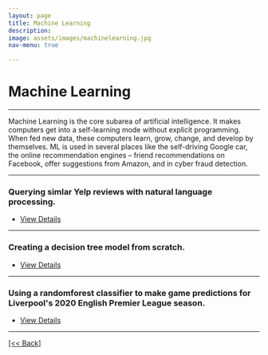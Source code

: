```yaml
---
layout: page
title: Machine Learning
description:
image: assets/images/machinelearning.jpg
nav-menu: true

---
```


# Machine Learning

---

Machine Learning is the core subarea of artificial intelligence. It makes computers get into a self-learning mode without explicit programming. When fed new data, these computers learn, grow, change, and develop by themselves.  ML is used in several places like the self-driving Google car, the online recommendation engines – friend recommendations on Facebook, offer suggestions from Amazon, and in cyber fraud detection.

---

### Querying simlar Yelp reviews with natural language processing.

<ul class="actions">
   <li><a href="https://cvanchieri.github.io/DSPortfolio/queryingyelpreviewsnlp.html" class="button next">View Details</a></li>
</ul>

---

### Creating a decision tree model from scratch.

<ul class="actions">
   <li><a href="https://cvanchieri.github.io/DSPortfolio/decisiontreefromscratch.html" class="button next">View Details</a></li>
</ul>

---

### Using a randomforest classifier to make game predictions for Liverpool's 2020 English Premier League season.

<ul class="actions">
   <li><a href="https://cvanchieri.github.io/DSPortfolio/Liverpoolrandomforestprediction.html" class="button next">View Details</a></li>
</ul>




---
[[<< Back]](https://cvanchieri.github.io/DSPortfolio)

